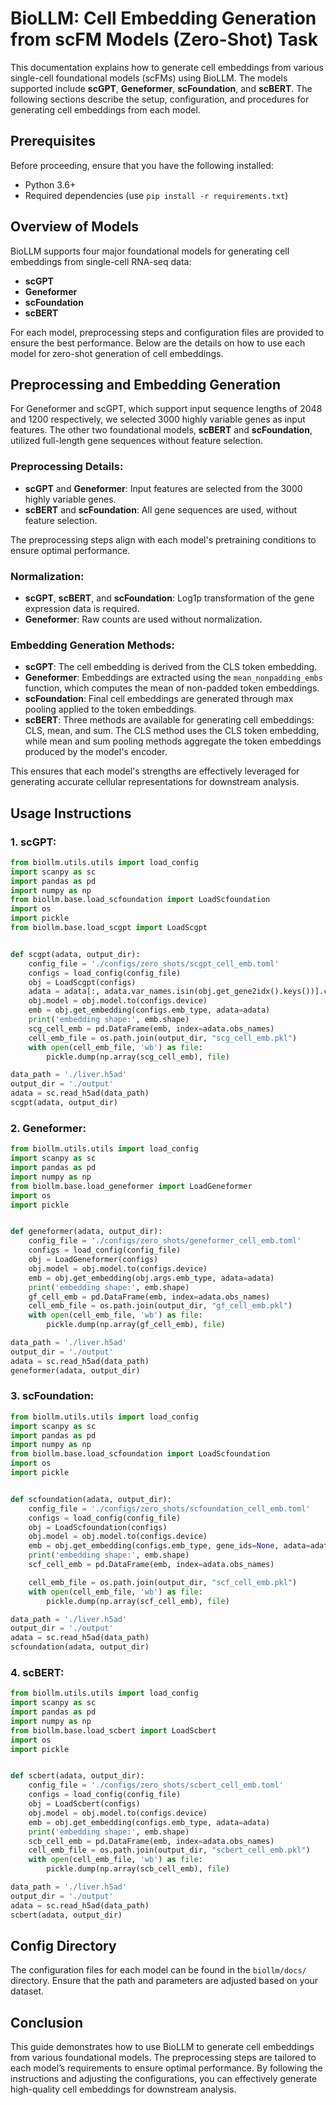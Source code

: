 # BioLLM: Cell Embedding Generation from scFM Models (Zero-Shot)  Task

This documentation explains how to generate cell embeddings from various single-cell foundational models (scFMs) using BioLLM. The models supported include **scGPT**, **Geneformer**, **scFoundation**, and **scBERT**. The following sections describe the setup, configuration, and procedures for generating cell embeddings from each model.

## Prerequisites

Before proceeding, ensure that you have the following installed:

- Python 3.6+
- Required dependencies (use `pip install -r requirements.txt`)

## Overview of Models

BioLLM supports four major foundational models for generating cell embeddings from single-cell RNA-seq data:

- **scGPT**
- **Geneformer**
- **scFoundation**
- **scBERT**

For each model, preprocessing steps and configuration files are provided to ensure the best performance. Below are the details on how to use each model for zero-shot generation of cell embeddings.

## Preprocessing and Embedding Generation

For Geneformer and scGPT, which support input sequence lengths of 2048 and 1200 respectively, we selected 3000 highly variable genes as input features. The other two foundational models, **scBERT** and **scFoundation**, utilized full-length gene sequences without feature selection. 

### Preprocessing Details:
- **scGPT** and **Geneformer**: Input features are selected from the 3000 highly variable genes.
- **scBERT** and **scFoundation**: All gene sequences are used, without feature selection.

The preprocessing steps align with each model's pretraining conditions to ensure optimal performance.

### Normalization:
- **scGPT**, **scBERT**, and **scFoundation**: Log1p transformation of the gene expression data is required.
- **Geneformer**: Raw counts are used without normalization.

### Embedding Generation Methods:
- **scGPT**: The cell embedding is derived from the CLS token embedding.
- **Geneformer**: Embeddings are extracted using the `mean_nonpadding_embs` function, which computes the mean of non-padded token embeddings.
- **scFoundation**: Final cell embeddings are generated through max pooling applied to the token embeddings.
- **scBERT**: Three methods are available for generating cell embeddings: CLS, mean, and sum. The CLS method uses the CLS token embedding, while mean and sum pooling methods aggregate the token embeddings produced by the model's encoder.

This ensures that each model's strengths are effectively leveraged for generating accurate cellular representations for downstream analysis.

## Usage Instructions

### 1. **scGPT:**

```python
from biollm.utils.utils import load_config
import scanpy as sc
import pandas as pd
import numpy as np
from biollm.base.load_scfoundation import LoadScfoundation
import os
import pickle
from biollm.base.load_scgpt import LoadScgpt


def scgpt(adata, output_dir):
    config_file = './configs/zero_shots/scgpt_cell_emb.toml'
    configs = load_config(config_file)
    obj = LoadScgpt(configs)
    adata = adata[:, adata.var_names.isin(obj.get_gene2idx().keys())].copy()
    obj.model = obj.model.to(configs.device)
    emb = obj.get_embedding(configs.emb_type, adata=adata)
    print('embedding shape:', emb.shape)
    scg_cell_emb = pd.DataFrame(emb, index=adata.obs_names)
    cell_emb_file = os.path.join(output_dir, "scg_cell_emb.pkl")
    with open(cell_emb_file, 'wb') as file:
        pickle.dump(np.array(scg_cell_emb), file)

data_path = './liver.h5ad'
output_dir = './output'
adata = sc.read_h5ad(data_path)
scgpt(adata, output_dir)
```

### 2. **Geneformer:**

```python
from biollm.utils.utils import load_config
import scanpy as sc
import pandas as pd
import numpy as np
from biollm.base.load_geneformer import LoadGeneformer
import os
import pickle


def geneformer(adata, output_dir):
    config_file = './configs/zero_shots/geneformer_cell_emb.toml'
    configs = load_config(config_file)
    obj = LoadGeneformer(configs)
    obj.model = obj.model.to(configs.device)
    emb = obj.get_embedding(obj.args.emb_type, adata=adata)
    print('embedding shape:', emb.shape)
    gf_cell_emb = pd.DataFrame(emb, index=adata.obs_names)
    cell_emb_file = os.path.join(output_dir, "gf_cell_emb.pkl")
    with open(cell_emb_file, 'wb') as file:
        pickle.dump(np.array(gf_cell_emb), file)

data_path = './liver.h5ad'
output_dir = './output'
adata = sc.read_h5ad(data_path)
geneformer(adata, output_dir)
```

### 3. **scFoundation:**

```python
from biollm.utils.utils import load_config
import scanpy as sc
import pandas as pd
import numpy as np
from biollm.base.load_scfoundation import LoadScfoundation
import os
import pickle


def scfoundation(adata, output_dir):
    config_file = './configs/zero_shots/scfoundation_cell_emb.toml'
    configs = load_config(config_file)
    obj = LoadScfoundation(configs)
    obj.model = obj.model.to(configs.device)
    emb = obj.get_embedding(configs.emb_type, gene_ids=None, adata=adata)
    print('embedding shape:', emb.shape)
    scf_cell_emb = pd.DataFrame(emb, index=adata.obs_names)

    cell_emb_file = os.path.join(output_dir, "scf_cell_emb.pkl")
    with open(cell_emb_file, 'wb') as file:
        pickle.dump(np.array(scf_cell_emb), file)

data_path = './liver.h5ad'
output_dir = './output'
adata = sc.read_h5ad(data_path)
scfoundation(adata, output_dir)
```

### 4. **scBERT:**

```python
from biollm.utils.utils import load_config
import scanpy as sc
import pandas as pd
import numpy as np
from biollm.base.load_scbert import LoadScbert
import os
import pickle


def scbert(adata, output_dir):
    config_file = './configs/zero_shots/scbert_cell_emb.toml'
    configs = load_config(config_file)
    obj = LoadScbert(configs)
    obj.model = obj.model.to(configs.device)
    emb = obj.get_embedding(configs.emb_type, adata=adata)
    print('embedding shape:', emb.shape)
    scb_cell_emb = pd.DataFrame(emb, index=adata.obs_names)
    cell_emb_file = os.path.join(output_dir, "scbert_cell_emb.pkl")
    with open(cell_emb_file, 'wb') as file:
        pickle.dump(np.array(scb_cell_emb), file)

data_path = './liver.h5ad'
output_dir = './output'
adata = sc.read_h5ad(data_path)
scbert(adata, output_dir)
```

## Config Directory

The configuration files for each model can be found in the `biollm/docs/` directory. Ensure that the path and parameters are adjusted based on your dataset.

## Conclusion

This guide demonstrates how to use BioLLM to generate cell embeddings from various foundational models. The preprocessing steps are tailored to each model’s requirements to ensure optimal performance. By following the instructions and adjusting the configurations, you can effectively generate high-quality cell embeddings for downstream analysis.
